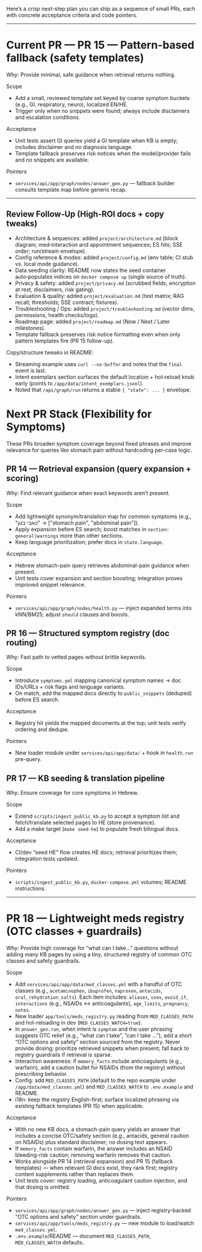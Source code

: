 Here’s a crisp next-step plan you can ship as a sequence of small PRs, each with concrete acceptance criteria and code pointers.

---

# Current PR — PR 15 — Pattern-based fallback (safety templates)

Why: Provide minimal, safe guidance when retrieval returns nothing.

Scope

- Add a small, reviewed template set keyed by coarse symptom buckets (e.g., GI, respiratory, neuro), localized EN/HE.
- Trigger only when no snippets were found; always include disclaimers and escalation conditions.

Acceptance

- Unit tests assert GI queries yield a GI template when KB is empty; includes disclaimer and no diagnosis language.
- Template fallback preserves risk notices when the model/provider fails and no snippets are available.

Pointers

- `services/api/app/graph/nodes/answer_gen.py` — fallback builder consults template map before generic recap.

---

## Review Follow‑Up (High‑ROI docs + copy tweaks)

- Architecture & sequences: added `project/architecture.md` (block diagram; med‑interaction and appointment sequences; ES hits; SSE order; run/stream envelope).
- Config reference & modes: added `project/config.md` (env table; CI stub vs. local mode guidance).
- Data seeding clarity: README now states the seed container auto‑populates indices on `docker compose up` (single source of truth).
- Privacy & safety: added `project/privacy.md` (scrubbed fields, encryption at rest, disclaimers, risk gating).
- Evaluation & quality: added `project/evaluation.md` (test matrix; RAG recall; thresholds; SSE contract; fixtures).
- Troubleshooting / Ops: added `project/troubleshooting.md` (vector dims, permissions, health checks/logs).
- Roadmap page: added `project/roadmap.md` (Now / Next / Later milestones).
- Template fallback preserves risk notice formatting even when only pattern templates fire (PR 15 follow-up).

Copy/structure tweaks in README:

- Streaming example uses `curl --no-buffer` and notes that the `final` event is last.
- Intent exemplars section surfaces the default location + hot‑reload knob early (points to `/app/data/intent_exemplars.jsonl`).
- Noted that `/api/graph/run` returns a stable `{ "state": ... }` envelope.

# Next PR Stack (Flexibility for Symptoms)

These PRs broaden symptom coverage beyond fixed phrases and improve relevance for queries like stomach pain without hardcoding per-case logic.

<!-- PR 13 shipped: Intent exemplars registry (+ multilingual) -->

## PR 14 — Retrieval expansion (query expansion + scoring)

Why: Find relevant guidance when exact keywords aren’t present.

Scope

- Add lightweight synonym/translation map for common symptoms (e.g., "כאבי בטן" → ["stomach pain", "abdominal pain"]).
- Apply expansion before ES search; boost matches in `section: general|warnings` more than other sections.
- Keep language prioritization; prefer docs in `state.language`.

Acceptance

- Hebrew stomach-pain query retrieves abdominal-pain guidance when present.
- Unit tests cover expansion and section boosting; integration proves improved snippet relevance.

Pointers

- `services/api/app/graph/nodes/health.py` — inject expanded terms into kNN/BM25; adjust `should` clauses and boosts.

## PR 16 — Structured symptom registry (doc routing)

Why: Fast path to vetted pages without brittle keywords.

Scope

- Introduce `symptoms.yml` mapping canonical symptom names → doc IDs/URLs + risk flags and language variants.
- On match, add the mapped docs directly to `public_snippets` (deduped) before ES search.

Acceptance

- Registry hit yields the mapped documents at the top; unit tests verify ordering and dedupe.

Pointers

- New loader module under `services/api/app/data/` + hook in `health.run` pre-query.

## PR 17 — KB seeding & translation pipeline

Why: Ensure coverage for core symptoms in Hebrew.

Scope

- Extend `scripts/ingest_public_kb.py` to accept a symptom list and fetch/translate selected pages to HE (store provenance).
- Add a make target (`make seed-he`) to populate fresh bilingual docs.

Acceptance

- CI/dev “seed HE” flow creates HE docs; retrieval prioritizes them; integration tests updated.

Pointers

- `scripts/ingest_public_kb.py`, `docker-compose.yml` volumes; README instructions.

---

# PR 18 — Lightweight meds registry (OTC classes + guardrails)

Why: Provide high coverage for “what can I take…” questions without adding many KB pages by using a tiny, structured registry of common OTC classes and safety guardrails.

Scope

- Add `services/api/app/data/med_classes.yml` with a handful of OTC classes (e.g., `acetaminophen`, `ibuprofen`, `naproxen`, `antacids`, `oral_rehydration_salts`). Each item includes: `aliases`, `uses`, `avoid_if`, `interactions` (e.g., NSAIDs ↔ anticoagulants), `age_limits`, `pregnancy`, `notes`.
- New loader `app/tools/meds_registry.py` reading from `MED_CLASSES_PATH` and hot-reloading in dev (`MED_CLASSES_WATCH=true`).
- In `answer_gen.run`, when intent is `symptom` and the user phrasing suggests OTC relief (e.g., “what can I take”, “can I take …”), add a short “OTC options and safety” section sourced from the registry. Never provide dosing; prioritize retrieved snippets when present; fall back to registry guardrails if retrieval is sparse.
- Interaction awareness: if `memory_facts` include anticoagulants (e.g., warfarin), add a caution bullet for NSAIDs (from the registry) without prescribing behavior.
- Config: add `MED_CLASSES_PATH` (default to the repo example under `/app/data/med_classes.yml`) and `MED_CLASSES_WATCH` to `.env.example` and README.
- i18n: keep the registry English-first; surface localized phrasing via existing fallback templates (PR 15) when applicable.

Acceptance

- With no new KB docs, a stomach-pain query yields an answer that includes a concise OTC/safety section (e.g., antacids, general caution on NSAIDs) plus standard disclaimer; no dosing text appears.
- If `memory_facts` contain warfarin, the answer includes an NSAID bleeding-risk caution; removing warfarin removes that caution.
- Works alongside PR 14 (retrieval expansion) and PR 15 (fallback templates) — when relevant GI docs exist, they rank first; registry content supplements rather than replaces them.
- Unit tests cover: registry loading, anticoagulant caution injection, and that dosing is omitted.

Pointers

- `services/api/app/graph/nodes/answer_gen.py` — inject registry-backed “OTC options and safety” section under guardrails.
- `services/api/app/tools/meds_registry.py` — new module to load/watch `med_classes.yml`.
- `.env.example`/README — document `MED_CLASSES_PATH`, `MED_CLASSES_WATCH` defaults.
